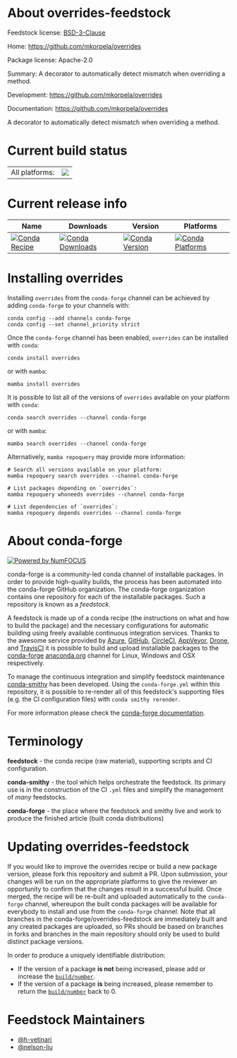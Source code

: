 About overrides-feedstock
=========================

Feedstock license: [BSD-3-Clause](https://github.com/conda-forge/overrides-feedstock/blob/main/LICENSE.txt)

Home: https://github.com/mkorpela/overrides

Package license: Apache-2.0

Summary: A decorator to automatically detect mismatch when overriding a method.

Development: https://github.com/mkorpela/overrides

Documentation: https://github.com/mkorpela/overrides

A decorator to automatically detect mismatch when overriding a method.

Current build status
====================


<table><tr><td>All platforms:</td>
    <td>
      <a href="https://dev.azure.com/conda-forge/feedstock-builds/_build/latest?definitionId=3177&branchName=main">
        <img src="https://dev.azure.com/conda-forge/feedstock-builds/_apis/build/status/overrides-feedstock?branchName=main">
      </a>
    </td>
  </tr>
</table>

Current release info
====================

| Name | Downloads | Version | Platforms |
| --- | --- | --- | --- |
| [![Conda Recipe](https://img.shields.io/badge/recipe-overrides-green.svg)](https://anaconda.org/conda-forge/overrides) | [![Conda Downloads](https://img.shields.io/conda/dn/conda-forge/overrides.svg)](https://anaconda.org/conda-forge/overrides) | [![Conda Version](https://img.shields.io/conda/vn/conda-forge/overrides.svg)](https://anaconda.org/conda-forge/overrides) | [![Conda Platforms](https://img.shields.io/conda/pn/conda-forge/overrides.svg)](https://anaconda.org/conda-forge/overrides) |

Installing overrides
====================

Installing `overrides` from the `conda-forge` channel can be achieved by adding `conda-forge` to your channels with:

```
conda config --add channels conda-forge
conda config --set channel_priority strict
```

Once the `conda-forge` channel has been enabled, `overrides` can be installed with `conda`:

```
conda install overrides
```

or with `mamba`:

```
mamba install overrides
```

It is possible to list all of the versions of `overrides` available on your platform with `conda`:

```
conda search overrides --channel conda-forge
```

or with `mamba`:

```
mamba search overrides --channel conda-forge
```

Alternatively, `mamba repoquery` may provide more information:

```
# Search all versions available on your platform:
mamba repoquery search overrides --channel conda-forge

# List packages depending on `overrides`:
mamba repoquery whoneeds overrides --channel conda-forge

# List dependencies of `overrides`:
mamba repoquery depends overrides --channel conda-forge
```


About conda-forge
=================

[![Powered by
NumFOCUS](https://img.shields.io/badge/powered%20by-NumFOCUS-orange.svg?style=flat&colorA=E1523D&colorB=007D8A)](https://numfocus.org)

conda-forge is a community-led conda channel of installable packages.
In order to provide high-quality builds, the process has been automated into the
conda-forge GitHub organization. The conda-forge organization contains one repository
for each of the installable packages. Such a repository is known as a *feedstock*.

A feedstock is made up of a conda recipe (the instructions on what and how to build
the package) and the necessary configurations for automatic building using freely
available continuous integration services. Thanks to the awesome service provided by
[Azure](https://azure.microsoft.com/en-us/services/devops/), [GitHub](https://github.com/),
[CircleCI](https://circleci.com/), [AppVeyor](https://www.appveyor.com/),
[Drone](https://cloud.drone.io/welcome), and [TravisCI](https://travis-ci.com/)
it is possible to build and upload installable packages to the
[conda-forge](https://anaconda.org/conda-forge) [anaconda.org](https://anaconda.org/)
channel for Linux, Windows and OSX respectively.

To manage the continuous integration and simplify feedstock maintenance
[conda-smithy](https://github.com/conda-forge/conda-smithy) has been developed.
Using the ``conda-forge.yml`` within this repository, it is possible to re-render all of
this feedstock's supporting files (e.g. the CI configuration files) with ``conda smithy rerender``.

For more information please check the [conda-forge documentation](https://conda-forge.org/docs/).

Terminology
===========

**feedstock** - the conda recipe (raw material), supporting scripts and CI configuration.

**conda-smithy** - the tool which helps orchestrate the feedstock.
                   Its primary use is in the construction of the CI ``.yml`` files
                   and simplify the management of *many* feedstocks.

**conda-forge** - the place where the feedstock and smithy live and work to
                  produce the finished article (built conda distributions)


Updating overrides-feedstock
============================

If you would like to improve the overrides recipe or build a new
package version, please fork this repository and submit a PR. Upon submission,
your changes will be run on the appropriate platforms to give the reviewer an
opportunity to confirm that the changes result in a successful build. Once
merged, the recipe will be re-built and uploaded automatically to the
`conda-forge` channel, whereupon the built conda packages will be available for
everybody to install and use from the `conda-forge` channel.
Note that all branches in the conda-forge/overrides-feedstock are
immediately built and any created packages are uploaded, so PRs should be based
on branches in forks and branches in the main repository should only be used to
build distinct package versions.

In order to produce a uniquely identifiable distribution:
 * If the version of a package **is not** being increased, please add or increase
   the [``build/number``](https://docs.conda.io/projects/conda-build/en/latest/resources/define-metadata.html#build-number-and-string).
 * If the version of a package **is** being increased, please remember to return
   the [``build/number``](https://docs.conda.io/projects/conda-build/en/latest/resources/define-metadata.html#build-number-and-string)
   back to 0.

Feedstock Maintainers
=====================

* [@h-vetinari](https://github.com/h-vetinari/)
* [@nelson-liu](https://github.com/nelson-liu/)


